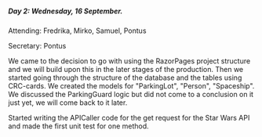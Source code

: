 ##### Day 2: Wednesday, 16 September.

Attending: Fredrika, Mirko, Samuel, Pontus

Secretary: Pontus



We came to the decision to go with using the RazorPages project structure and we will build upon this in the later stages of the production. Then we started going through the structure of the database and the tables using CRC-cards. We created the models for "ParkingLot", "Person", "Spaceship". We discussed the ParkingGuard logic but did not come to a conclusion on it just yet, we will come back to it later.

Started writing the APICaller code for the get request for the Star Wars API and made the first unit test for one method.